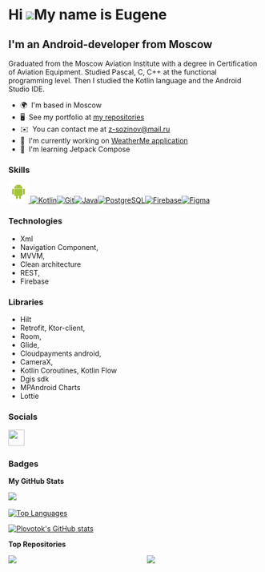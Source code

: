 
Hi ![](https://user-images.githubusercontent.com/18350557/176309783-0785949b-9127-417c-8b55-ab5a4333674e.gif)My name is Eugene
==============================================================================================================================

I'm an Android-developer from Moscow
------------------------

Graduated from the Moscow Aviation Institute with a degree in Certification of Aviation Equipment. Studied Pascal, C, C++ at the functional programming level. Then I studied the Kotlin language and the Android Studio IDE.

* 🌍  I'm based in Moscow
* 🖥️  See my portfolio at [my repositories](http://github.com/Plovotok?tab=repositories)
* ✉️  You can contact me at [z-sozinov@mail.ru](mailto:z-sozinov@mail.ru)
* 🚀  I'm currently working on [WeatherMe application](http://github.com/Plovotok/WeatherMe)
* 🧠  I'm learning Jetpack Compose

### Skills


<p align="left">
<a href="https://developer.android.com" target="_blank" rel="noreferrer"> <img src="https://raw.githubusercontent.com/devicons/devicon/master/icons/android/android-original-wordmark.svg" alt="android" width="40" height="40"/> </a><a href="https://kotlinlang.org/" target="_blank" rel="noreferrer"><img src="https://raw.githubusercontent.com/danielcranney/readme-generator/main/public/icons/skills/kotlin-colored.svg" width="36" height="36" alt="Kotlin" /></a><a href="https://git-scm.com/" target="_blank" rel="noreferrer"><img src="https://raw.githubusercontent.com/danielcranney/readme-generator/main/public/icons/skills/git-colored.svg" width="36" height="36" alt="Git" /></a><a href="https://www.oracle.com/java/" target="_blank" rel="noreferrer"><img src="https://raw.githubusercontent.com/danielcranney/readme-generator/main/public/icons/skills/java-colored.svg" width="36" height="36" alt="Java" /></a><a href="https://www.postgresql.org/" target="_blank" rel="noreferrer"><img src="https://raw.githubusercontent.com/danielcranney/readme-generator/main/public/icons/skills/postgresql-colored.svg" width="36" height="36" alt="PostgreSQL" /></a><a href="https://firebase.google.com/" target="_blank" rel="noreferrer"><img src="https://raw.githubusercontent.com/danielcranney/readme-generator/main/public/icons/skills/firebase-colored.svg" width="36" height="36" alt="Firebase" /></a><a href="https://www.figma.com/" target="_blank" rel="noreferrer"><img src="https://raw.githubusercontent.com/danielcranney/readme-generator/main/public/icons/skills/figma-colored.svg" width="36" height="36" alt="Figma" /></a>
</p>

### Technologies

- Xml
- Navigation Component,
- MVVM,
- Clean architecture
- REST,
- Firebase

### Libraries

- Hilt
- Retrofit, Ktor-client,
- Room,
- Glide,
- Cloudpayments android,
- CameraX,
- Kotlin Coroutines, Kotlin Flow
- Dgis sdk
- MPAndroid Charts
- Lottie


### Socials

<p align="left"> <a href="https://www.github.com/Plovotok" target="_blank" rel="noreferrer"> <picture> <source media="(prefers-color-scheme: dark)" srcset="https://raw.githubusercontent.com/danielcranney/readme-generator/main/public/icons/socials/github-dark.svg" /> <source media="(prefers-color-scheme: light)" srcset="https://raw.githubusercontent.com/danielcranney/readme-generator/main/public/icons/socials/github.svg" /> <img src="https://raw.githubusercontent.com/danielcranney/readme-generator/main/public/icons/socials/github.svg" width="32" height="32" /> </picture> </a></p>

### Badges

<b>My GitHub Stats</b>

<a href="http://www.github.com/Plovotok"><img src="https://github-readme-streak-stats.herokuapp.com/?user=Plovotok&stroke=ffffff&background=27272a&ring=facc15&fire=facc15&currStreakNum=ffffff&currStreakLabel=facc15&sideNums=ffffff&sideLabels=ffffff&dates=ffffff&hide_border=true" /></a>

<a href="https://github.com/Plovotok" align="left"><img src="https://github-readme-stats.vercel.app/api/top-langs/?username=Plovotok&langs_count=10&title_color=facc15&text_color=ffffff&icon_color=14b8a6&bg_color=27272a&hide_border=true&locale=en&custom_title=Top%20%Languages" alt="Top Languages" /></a>

<a href="http://www.github.com/Plovotok"><img src="https://github-readme-stats.vercel.app/api?username=Plovotok&show_icons=true&hide=&count_private=true&title_color=facc15&text_color=ffffff&icon_color=14b8a6&bg_color=27272a&hide_border=true&show_icons=true" alt="Plovotok's GitHub stats" /></a>

<b>Top Repositories</b>

<div width="100%" align="center"><a href="https://github.com/Plovotok/WeatherMe" align="left"><img align="left" width="45%" src="https://github-readme-stats.vercel.app/api/pin/?username=Plovotok&repo=WeatherMe&title_color=facc15&text_color=ffffff&icon_color=14b8a6&bg_color=27272a&hide_border=true&locale=en" /></a><a href="https://github.com/Plovotok/image_app" align="right"><img align="right" width="45%" src="https://github-readme-stats.vercel.app/api/pin/?username=Plovotok&repo=image_app&title_color=facc15&text_color=ffffff&icon_color=14b8a6&bg_color=27272a&hide_border=true&locale=en" /></a></div><br /><br /><br /><br /><br /><br /><br />
